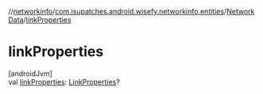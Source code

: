//[networkinfo](../../../index.md)/[com.isupatches.android.wisefy.networkinfo.entities](../index.md)/[NetworkData](index.md)/[linkProperties](link-properties.md)

# linkProperties

[androidJvm]\
val [linkProperties](link-properties.md): [LinkProperties](https://developer.android.com/reference/kotlin/android/net/LinkProperties.html)?

